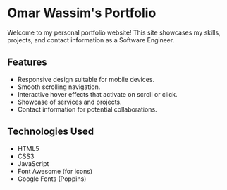 # Omar Wassim's Portfolio

Welcome to my personal portfolio website! This site showcases my skills, projects, and contact information as a Software Engineer.

## Features

- Responsive design suitable for mobile devices.
- Smooth scrolling navigation.
- Interactive hover effects that activate on scroll or click.
- Showcase of services and projects.
- Contact information for potential collaborations.

## Technologies Used

- HTML5
- CSS3
- JavaScript
- Font Awesome (for icons)
- Google Fonts (Poppins)

